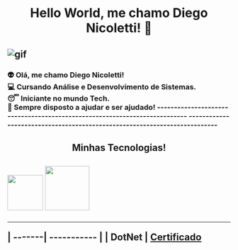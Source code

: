 <h1 align="center"> Hello World, me chamo Diego Nicoletti! 👋 </h1>

![gif](https://i.pinimg.com/originals/06/60/ef/0660efe82fa3da42ed56eef013171835.gif)
--------------------------------------------------------------------------

<h3>👽 Olá, me chamo Diego Nicoletti! <br>💻 Cursando Análise e Desenvolvimento de Sistemas. <br>😴 Iniciante no mundo Tech. <br>💬 Sempre disposto a ajudar e ser ajudado!
--------------------------------------------------------------------------
--------------------------------------------------------------------------
<h2 align="center"> Minhas Tecnologias! <h2>
<img src="[https://cdn.jsdelivr.net/gh/devicons/devicon@latest/icons/python/python-original-wordmark.svg](https://devtobecurious.fr/wp-content/uploads/2021/09/1200px-.NET_Logo.svg_.png)" width="80px">
<img src="https://cdn.jsdelivr.net/gh/devicons/devicon@latest/icons/git/git-plain-wordmark.svg" width="100px"/>

--------------------------------------------------------------------------

| -------| ----------- |
| DotNet | [Certificado]([https://www.dio.me/certificate/42AN9SOC/share](https://web.dio.me/certificates))
